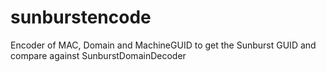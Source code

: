 # sunburstencode
Encoder of MAC, Domain and MachineGUID to get the Sunburst GUID and compare against SunburstDomainDecoder
